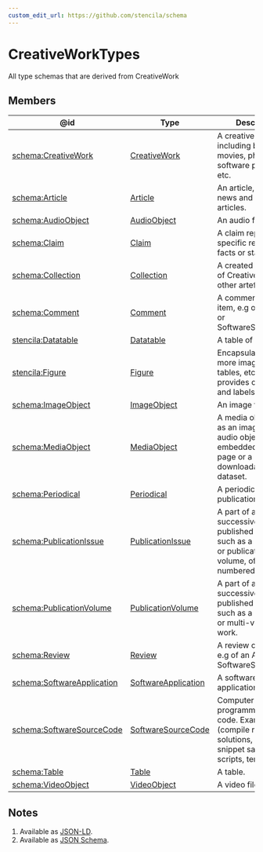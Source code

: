 ```yaml
---
custom_edit_url: https://github.com/stencila/schema
---
```


# CreativeWorkTypes

All type schemas that are derived from CreativeWork

## Members

| @id                                                                  | Type                                                  | Description                                                                                                           |
| -------------------------------------------------------------------- | ----------------------------------------------------- | --------------------------------------------------------------------------------------------------------------------- |
| [schema:CreativeWork](https://schema.org/CreativeWork)               | [CreativeWork](../Other/CreativeWork.md)              | A creative work, including books, movies, photographs, software programs, etc.                                        |
| [schema:Article](https://schema.org/Article)                         | [Article](../Other/Article.md)                        | An article, including news and scholarly articles.                                                                    |
| [schema:AudioObject](https://schema.org/AudioObject)                 | [AudioObject](../Media/AudioObject.md)                | An audio file                                                                                                         |
| [schema:Claim](https://schema.org/Claim)                             | [Claim](../Prose/Claim.md)                            | A claim represents specific reviewable facts or statements.                                                           |
| [schema:Collection](https://schema.org/Collection)                   | [Collection](../Other/Collection.md)                  | A created collection of CreativeWorks or other artefacts.                                                             |
| [schema:Comment](https://schema.org/Comment)                         | [Comment](../Other/Comment.md)                        | A comment on an item, e.g on a Article, or SoftwareSourceCode.                                                        |
| [stencila:Datatable](https://schema.stenci.la/Datatable.jsonld)      | [Datatable](../Data/Datatable.md)                     | A table of data.                                                                                                      |
| [stencila:Figure](https://schema.stenci.la/Figure.jsonld)            | [Figure](../Prose/Figure.md)                          | Encapsulates one or more images, videos, tables, etc, and provides captions and labels for them.                      |
| [schema:ImageObject](https://schema.org/ImageObject)                 | [ImageObject](../Media/ImageObject.md)                | An image file.                                                                                                        |
| [schema:MediaObject](https://schema.org/MediaObject)                 | [MediaObject](../Media/MediaObject.md)                | A media object, such as an image, video, or audio object embedded in a web page or a downloadable dataset.            |
| [schema:Periodical](https://schema.org/Periodical)                   | [Periodical](../Other/Periodical.md)                  | A periodical publication.                                                                                             |
| [schema:PublicationIssue](https://schema.org/PublicationIssue)       | [PublicationIssue](../Other/PublicationIssue.md)      | A part of a successively published publication such as a periodical or publication volume, often numbered.            |
| [schema:PublicationVolume](https://schema.org/PublicationVolume)     | [PublicationVolume](../Other/PublicationVolume.md)    | A part of a successively published publication such as a periodical or multi-volume work.                             |
| [schema:Review](https://schema.org/Review)                           | [Review](../Other/Review.md)                          | A review of an item, e.g of an Article, or SoftwareSourceCode.                                                        |
| [schema:SoftwareApplication](https://schema.org/SoftwareApplication) | [SoftwareApplication](../Code/SoftwareApplication.md) | A software application.                                                                                               |
| [schema:SoftwareSourceCode](https://schema.org/SoftwareSourceCode)   | [SoftwareSourceCode](../Code/SoftwareSourceCode.md)   | Computer programming source code. Example: Full (compile ready) solutions, code snippet samples, scripts, templates.  |
| [schema:Table](https://schema.org/Table)                             | [Table](../Prose/Table.md)                            | A table.                                                                                                              |
| [schema:VideoObject](https://schema.org/VideoObject)                 | [VideoObject](../Media/VideoObject.md)                | A video file.                                                                                                         |

## Notes

1.  Available as [JSON-LD](https://schema.stenci.la/undefined.jsonld).
2.  Available as [JSON Schema](https://schema.stenci.la/v1/CreativeWorkTypes.schema.json).
